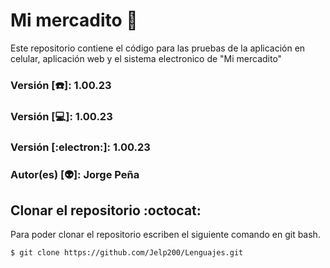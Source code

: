 # Mi mercadito :shopping_cart:
Este repositorio contiene el código para las pruebas de la aplicación en celular, aplicación web y el sistema electronico de "Mi mercadito"

### Versión [:phone:]:      1.00.23
### Versión [:computer:]:   1.00.23
### Versión [:electron:]:   1.00.23
### Autor(es) [:alien:]:    Jorge Peña

## Clonar el repositorio :octocat:
Para poder clonar el repositorio escriben el siguiente comando en git bash.
```git
$ git clone https://github.com/Jelp200/Lenguajes.git
```